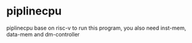 # piplinecpu
piplinecpu base on risc-v
to run this program, you also need inst-mem, data-mem and dm-controller
